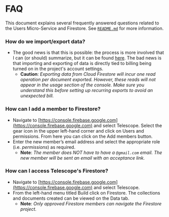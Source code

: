# FAQ

This document explains several frequently answered questions related to the Users Micro-Service and Firestore. See [`README.md`](https://github.com/Seneca-CDOT/telescope/blob/master/src/api/users/README.md) for more information.

### How do we import/export data?

- The good news is that this is possible: the process is more involved that I can (or should) summarize, but it can be found [here](https://firebase.google.com/docs/firestore/manage-data/export-import). The bad news is that importing and exporting of data is directly tied to billing being turned on in the project's account settings.
  - **Caution**: _Exporting data from Cloud Firestore will incur one read operation per document exported. However, these reads will not appear in the usage section of the console. Make sure you understand this before setting up recurring exports to avoid an unexpected bill._

### How can I add a member to Firestore?

- Navigate to [https://console.firebase.google.com](https://console.firebase.google.com) and select Telescope. Select the gear icon in the upper left-hand corner and click on Users and permissions. From here you can click on the Add members button.
- Enter the new member’s email address and select the appropriate role (i.e. _permissions_) as required.
  - **Note**: _The member does NOT have to have a `@gmail.com` email. The new member will be sent an email with an acceptance link._

### How can I access Telescope's Firestore?

- Navigate to [https://console.firebase.google.com](https://console.firebase.google.com) and select Telescope.
- From the left-hand menu titled Build click on Firestore. The collections and documents created can be viewed on the Data tab.
  - **Note**: _Only approved Firestore members can navigate the Firestore project._
